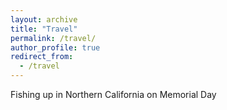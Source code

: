 ```yaml
---
layout: archive
title: "Travel"
permalink: /travel/
author_profile: true
redirect_from:
  - /travel
---
```


Fishing up in Northern California on Memorial Day
